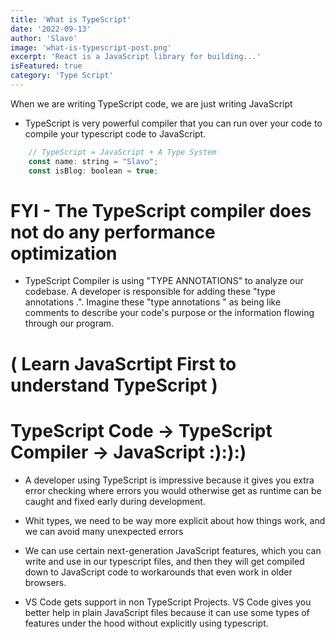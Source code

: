 ```yaml
---
title: 'What is TypeScript'
date: '2022-09-13'
author: 'Slavo'
image: 'what-is-typescript-post.png'
excerpt: 'React is a JavaScript library for building...'
isFeatured: true
category: 'Type Script'
---
```


When we are writing TypeScript code, we are just writing JavaScript

- TypeScript is very powerful compiler that you can run over your code to compile your typescript code to JavaScript.

```js
    // TypeScript = JavaScript + A Type System
    const name: string = "Slavo";
    const isBlog: boolean = true;
```

# FYI - The TypeScript compiler does not do any performance optimization

- TypeScript Compiler is using "TYPE ANNOTATIONS" to analyze our codebase. A developer is responsible for adding these "type annotations .". Imagine these "type annotations " as being like comments to describe your code's purpose or the information flowing through our program.

# ( Learn JavaScrtipt First to understand TypeScript )

# TypeScript Code -> TypeScript Compiler -> JavaScript :):):)

- A developer using TypeScript is impressive because it gives you extra error checking where errors you would otherwise get as runtime can be caught and fixed early during development.
  
- Whit types, we need to be way more explicit about how things work, and we can avoid many unexpected errors
  
- We can use certain next-generation JavaScript features, which you can write and use in our typescript files, and then they will get compiled down to JavaScript code to workarounds that even work in older browsers.
  
- VS Code gets support in non TypeScript Projects. VS Code gives you better help in plain JavaScript files because it can use some types of features under the hood without explicitly using typescript.
